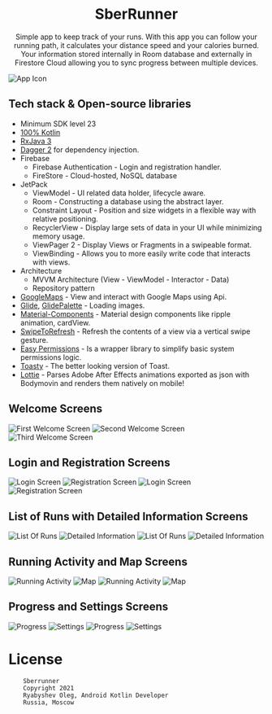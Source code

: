 <h1 align="center">SberRunner</h1>

<p align="center">  
Simple app to keep track of your runs.  
With this app you can follow your running path, it calculates your distance speed and your calories burned.
Your information stored internally in Room database and externally in Firestore Cloud allowing you to sync
progress between multiple devices.
</p>

![App Icon](screenshots/logo.png)

## Tech stack & Open-source libraries
- Minimum SDK level 23
- [100% Kotlin](https://kotlinlang.org/)
- [RxJava 3](https://github.com/ReactiveX/RxJava)
- [Dagger 2](https://dagger.dev/) for dependency injection.
- Firebase
    - Firebase Authentication - Login and registration handler.
    - FireStore - Cloud-hosted, NoSQL database
- JetPack
    - ViewModel - UI related data holder, lifecycle aware.
    - Room - Constructing a database using the abstract layer.
    - Constraint Layout - Position and size widgets in a flexible way with relative positioning. 
    - RecyclerView - Display large sets of data in your UI while minimizing memory usage.
    - ViewPager 2 - Display Views or Fragments in a swipeable format.
    - ViewBinding - Allows you to more easily write code that interacts with views.
- Architecture
    - MVVM Architecture (View - ViewModel - Interactor - Data)
    - Repository pattern
- [GoogleMaps](https://developers.google.com/maps) - View and interact with Google Maps using Api.
- [Glide](https://github.com/bumptech/glide), [GlidePalette](https://github.com/florent37/GlidePalette) - Loading images.
- [Material-Components](https://github.com/material-components/material-components-android) - Material design components like ripple animation, cardView.
- [SwipeToRefresh](https://developer.android.com/reference/androidx/swiperefreshlayout/widget/SwipeRefreshLayout) - Refresh the contents of a view via a vertical swipe gesture.
- [Easy Permissions](https://github.com/googlesamples/easypermissions) - Is a wrapper library to simplify basic system permissions logic.
- [Toasty](https://github.com/GrenderG/Toasty) - The better looking version of Toast.
- [Lottie](https://github.com/airbnb/lottie-android) - Parses Adobe After Effects animations exported as json with Bodymovin and renders them natively on mobile!

Welcome Screens
-----------

![First Welcome Screen](screenshots/hello_1.png "First Welcome Screen")
![Second Welcome Screen](screenshots/hello_2.png "Second Welcome Screen")
![Third Welcome Screen](screenshots/hello_3.png "Third Welcome Screen")

Login and Registration Screens
-----------

![Login Screen](screenshots/login_light.png "Login Screen")
![Registration Screen](screenshots/registration_light.png "Registration Screen")
![Login Screen](screenshots/login_dark.png "Login Screen")
![Registration Screen](screenshots/registration_dark.png "Registration Screen")

List of Runs with Detailed Information Screens
-----------

![List Of Runs](screenshots/list_light.png "List Of Runs")
![Detailed Information](screenshots/detailed_light.png "Detailed Information")
![List Of Runs](screenshots/list_dark.png "List Of Runs")
![Detailed Information](screenshots/detailed_dark.png "Detailed Information")

Running Activity and Map Screens
-----------

![Running Activity](screenshots/run_light.png "Running Activity")
![Map](screenshots/map_light.png "Map")
![Running Activity](screenshots/run_dark.png "Running Activity")
![Map](screenshots/map_dark.png "Map")

Progress and Settings Screens
-----------

![Progress](screenshots/progress_light.png "Progress")
![Settings](screenshots/settings_light.png "Settings")
![Progress](screenshots/progress_dark.png "Progress")
![Settings](screenshots/settings_dark.png "Settings")

# License
```
    Sberrunner
    Copyright 2021
    Ryabyshev Oleg, Android Kotlin Developer
    Russia, Moscow
```